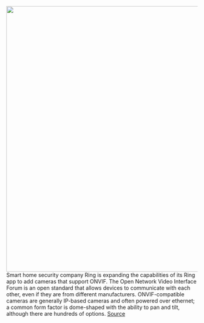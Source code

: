 <img src='https://cdn.vox-cdn.com/thumbor/1m6S4CGq1u2mARb7XIvGeaL15Ss=/1119x55:3017x1146/1200x800/filters:focal(1989x321:2501x833)/cdn.vox-cdn.com/uploads/chorus_image/image/70541273/ring_onvif_hero_desktop_1600_2x.0.jpeg' width='700px' /><br/>
Smart home security company Ring is expanding the capabilities of its Ring app to add cameras that support ONVIF. The Open Network Video Interface Forum is an open standard that allows devices to communicate with each other, even if they are from different manufacturers. ONVIF-compatible cameras are generally IP-based cameras and often powered over ethernet; a common form factor is dome-shaped with the ability to pan and tilt, although there are hundreds of options.
<a href='https://www.theverge.com/2022/2/23/22947474/ring-adds-onvif-integration-to-ring-app'> Source <a/>
